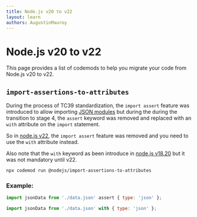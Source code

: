 ```yaml
---
title: Node.js v20 to v22
layout: learn
authors: AugustinMauroy
---
```


# Node.js v20 to v22

This page provides a list of codemods to help you migrate your code from Node.js v20 to v22.

## `import-assertions-to-attributes`

During the process of TC39 standardization, the `import assert` feature was introduced to allow importing [JSON modules](https://tc39.es/proposal-json-modules/) but during the during the transition to stage 4, the `assert` keyword was removed and replaced with an `with` attribute on the `import` statement.

So in [node.js v22](https://nodejs.org/fr/blog/release/v22.0.0#other-notable-changes), the `import assert` feature was removed and you need to use the `with` attribute instead.

Also note that the `with` keyword as been introduce in [node.js v18.20](https://nodejs.org/fr/blog/release/v18.20.0#added-support-for-import-attributes) but it was not mandatory until v22.

```bash
npx codemod run @nodejs/import-assertions-to-attributes
```

### Example:

```js displayName="Before"
import jsonData from './data.json' assert { type: 'json' };
```

```js displayName="After"
import jsonData from './data.json' with { type: 'json' };
```
